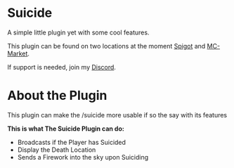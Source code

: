 # Suicide
A simple little plugin yet with some cool features.

This plugin can be found on two locations at the moment [Spigot](https://www.spigotmc.org/resources/suicide.93367/) and [MC-Market](https://www.mc-market.org/resources/20360/).

If support is needed, join my [Discord](https://discord.gg/MfR5mcpVfX).

# About the Plugin
This plugin can make the /suicide more usable if so the say with its features

**This is what The Suicide Plugin can do:**
* Broadcasts if the Player has Suicided
* Display the Death Location
* Sends a Firework into the sky upon Suiciding